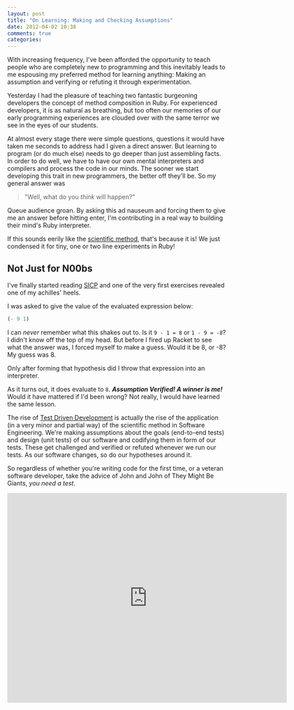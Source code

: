 ```yaml
---
layout: post
title: "On Learning: Making and Checking Assumptions"
date: 2012-04-02 10:38
comments: true
categories: 
---
```


With increasing frequency, I've been afforded the opportunity to teach people
who are completely new to programming and this inevitably leads to me espousing
my preferred method for learning anything: Making an assumption and verifying or
refuting it through experimentation.

Yesterday I had the pleasure of teaching two fantastic burgeoning developers the
concept of method composition in Ruby. For experienced developers, it is as
natural as breathing, but too often our memories of our early programming
experiences are clouded over with the same terror we see in the eyes of our
students.

At almost every stage there were simple questions, questions it would have taken
me seconds to address had I given a direct answer. But learning to program (or
do much else) needs to go deeper than just assembling facts. In order to do
well, we have to have our own mental interpreters and compilers and process the
code in our minds. The sooner we start developing this trait in new programmers,
the better off they'll be. So my general answer was

> "Well, what do you *think* will happen?"

Queue audience groan. By asking this ad nauseum and forcing them to give me an
answer before hitting enter, I'm contributing in a real way to building their
mind's Ruby interpreter.

If this sounds eerily like the [scientific method][0], that's because it is! We
just condensed it for tiny, one or two line experiments in Ruby!

Not Just for N00bs
------------------

I've finally started reading [SICP][1] and one of the very first exercises
revealed one of my achilles' heels.

I was asked to give the value of the evaluated expression below:
```scheme
(- 9 1)
```

I can *never* remember what this shakes out to. Is it `9 - 1 = 8` or `1 - 9 =
-8`? I didn't know off the top of my head. But before I fired up Racket to see
what the answer was, I forced myself to make a guess. Would it be 8, or -8? My
guess was 8.

Only after forming that hypothesis did I throw that expression into an
interpreter.

As it turns out, it does evaluate to `8`. ___Assumption Verified! A winner
is me!___ Would it have mattered if I'd been wrong? Not really, I would have
learned the same lesson.

The rise of [Test Driven Development][2] is actually the rise of the application
(in a very minor and partial way) of the scientific method in Software Engineering.
We're making assumptions about the goals (end-to-end tests) and design (unit
tests) of our software and codifying them in form of our tests. These get
challenged and verified or refuted whenever we run our tests. As our software
changes, so do our hypotheses around it.

So regardless of whether you're writing code for the first time, or a veteran
software developer, take the advice of John and John of They Might Be Giants,
*you need a test*.

<iframe
	width="640" height="480"
	src="http://www.youtube.com/embed/9kf51FpBuXQ?rel=0"
	frameborder="0" allowfullscreen>
</iframe>

[0]: https://en.wikipedia.org/wiki/Scientific_method
[1]: http://mitpress.mit.edu/sicp/
[2]: https://en.wikipedia.org/wiki/Test-driven_development


